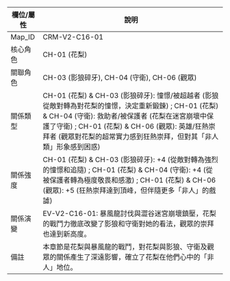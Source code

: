 | 欄位/屬性 | 說明 |
|---|---|
| Map_ID | CRM-V2-C16-01 |
| 核心角色 | CH-01 (花梨) |
| 關聯角色 | CH-03 (影狼碎牙), CH-04 (守衛), CH-06 (觀眾) |
| 關係類型 | CH-01 (花梨) & CH-03 (影狼碎牙): 憧憬/被超越者 (影狼從敵對轉為對花梨的憧憬，決定重新鍛鍊) ; CH-01 (花梨) & CH-04 (守衛): 救助者/被保護者 (花梨在迷宮崩壞中保護了守衛) ; CH-01 (花梨) & CH-06 (觀眾): 英雄/狂熱崇拜者 (觀眾對花梨的超常實力感到狂熱崇拜，但對其「非人類」形象感到困惑) |
| 關係強度 | CH-01 (花梨) & CH-03 (影狼碎牙): +4 (從敵對轉為強烈的憧憬和追隨) ; CH-01 (花梨) & CH-04 (守衛): +4 (從被保護者轉為極度敬畏和感激) ; CH-01 (花梨) & CH-06 (觀眾): +5 (狂熱崇拜達到頂峰，但伴隨更多「非人」的戲謔) |
| 關係演變 | EV-V2-C16-01: 暴風龍討伐與澀谷迷宮崩壞鎮壓，花梨的戰鬥力徹底改變了影狼和守衛對她的看法，觀眾的崇拜也達到新高度。 |
| 備註 | 本章節是花梨與暴風龍的戰鬥，對花梨與影狼、守衛及觀眾的關係產生了深遠影響，確立了花梨在他們心中的「非人」地位。 |
